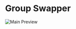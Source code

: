 Group Swapper
========================

![Main Preview](https://formit3d.github.io/GroupSwapper/preview.png)